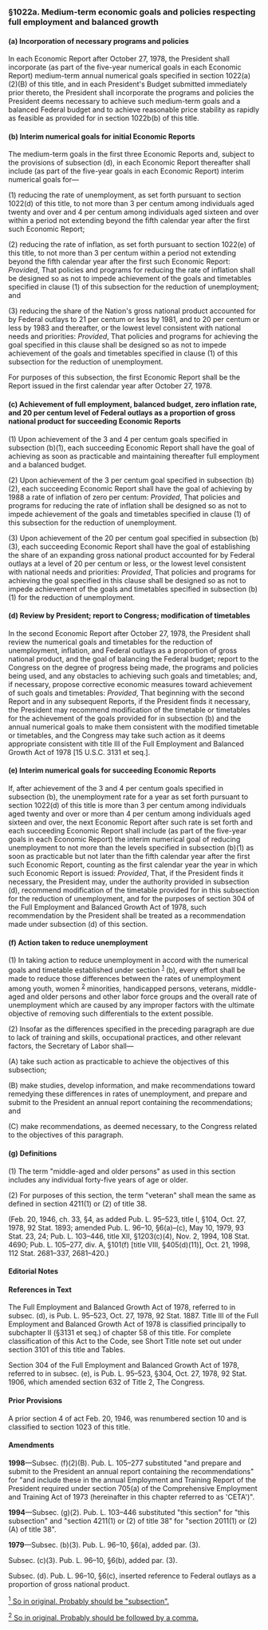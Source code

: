 ### §1022a. Medium-term economic goals and policies respecting full employment and balanced growth ###

#### (a) Incorporation of necessary programs and policies ####

In each Economic Report after October 27, 1978, the President shall incorporate (as part of the five-year numerical goals in each Economic Report) medium-term annual numerical goals specified in section 1022(a)(2)(B) of this title, and in each President's Budget submitted immediately prior thereto, the President shall incorporate the programs and policies the President deems necessary to achieve such medium-term goals and a balanced Federal budget and to achieve reasonable price stability as rapidly as feasible as provided for in section 1022b(b) of this title.

#### (b) Interim numerical goals for initial Economic Reports ####

The medium-term goals in the first three Economic Reports and, subject to the provisions of subsection (d), in each Economic Report thereafter shall include (as part of the five-year goals in each Economic Report) interim numerical goals for—

(1) reducing the rate of unemployment, as set forth pursuant to section 1022(d) of this title, to not more than 3 per centum among individuals aged twenty and over and 4 per centum among individuals aged sixteen and over within a period not extending beyond the fifth calendar year after the first such Economic Report;

(2) reducing the rate of inflation, as set forth pursuant to section 1022(e) of this title, to not more than 3 per centum within a period not extending beyond the fifth calendar year after the first such Economic Report: *Provided*, That policies and programs for reducing the rate of inflation shall be designed so as not to impede achievement of the goals and timetables specified in clause (1) of this subsection for the reduction of unemployment; and

(3) reducing the share of the Nation's gross national product accounted for by Federal outlays to 21 per centum or less by 1981, and to 20 per centum or less by 1983 and thereafter, or the lowest level consistent with national needs and priorities: *Provided*, That policies and programs for achieving the goal specified in this clause shall be designed so as not to impede achievement of the goals and timetables specified in clause (1) of this subsection for the reduction of unemployment.

For purposes of this subsection, the first Economic Report shall be the Report issued in the first calendar year after October 27, 1978.

#### (c) Achievement of full employment, balanced budget, zero inflation rate, and 20 per centum level of Federal outlays as a proportion of gross national product for succeeding Economic Reports ####

(1) Upon achievement of the 3 and 4 per centum goals specified in subsection (b)(1), each succeeding Economic Report shall have the goal of achieving as soon as practicable and maintaining thereafter full employment and a balanced budget.

(2) Upon achievement of the 3 per centum goal specified in subsection (b)(2), each succeeding Economic Report shall have the goal of achieving by 1988 a rate of inflation of zero per centum: *Provided*, That policies and programs for reducing the rate of inflation shall be designed so as not to impede achievement of the goals and timetables specified in clause (1) of this subsection for the reduction of unemployment.

(3) Upon achievement of the 20 per centum goal specified in subsection (b)(3), each succeeding Economic Report shall have the goal of establishing the share of an expanding gross national product accounted for by Federal outlays at a level of 20 per centum or less, or the lowest level consistent with national needs and priorities: *Provided*, That policies and programs for achieving the goal specified in this clause shall be designed so as not to impede achievement of the goals and timetables specified in subsection (b)(1) for the reduction of unemployment.

#### (d) Review by President; report to Congress; modification of timetables ####

In the second Economic Report after October 27, 1978, the President shall review the numerical goals and timetables for the reduction of unemployment, inflation, and Federal outlays as a proportion of gross national product, and the goal of balancing the Federal budget; report to the Congress on the degree of progress being made, the programs and policies being used, and any obstacles to achieving such goals and timetables; and, if necessary, propose corrective economic measures toward achievement of such goals and timetables: *Provided*, That beginning with the second Report and in any subsequent Reports, if the President finds it necessary, the President may recommend modification of the timetable or timetables for the achievement of the goals provided for in subsection (b) and the annual numerical goals to make them consistent with the modified timetable or timetables, and the Congress may take such action as it deems appropriate consistent with title III of the Full Employment and Balanced Growth Act of 1978 [15 U.S.C. 3131 et seq.].

#### (e) Interim numerical goals for succeeding Economic Reports ####

If, after achievement of the 3 and 4 per centum goals specified in subsection (b), the unemployment rate for a year as set forth pursuant to section 1022(d) of this title is more than 3 per centum among individuals aged twenty and over or more than 4 per centum among individuals aged sixteen and over, the next Economic Report after such rate is set forth and each succeeding Economic Report shall include (as part of the five-year goals in each Economic Report) the interim numerical goal of reducing unemployment to not more than the levels specified in subsection (b)(1) as soon as practicable but not later than the fifth calendar year after the first such Economic Report, counting as the first calendar year the year in which such Economic Report is issued: *Provided*, That, if the President finds it necessary, the President may, under the authority provided in subsection (d), recommend modification of the timetable provided for in this subsection for the reduction of unemployment, and for the purposes of section 304 of the Full Employment and Balanced Growth Act of 1978, such recommendation by the President shall be treated as a recommendation made under subsection (d) of this section.

#### (f) Action taken to reduce unemployment ####

(1) In taking action to reduce unemployment in accord with the numerical goals and timetable established under section <sup><a href="#1022a_1_target" name="1022a_1">1</a></sup> (b), every effort shall be made to reduce those differences between the rates of unemployment among youth, women <sup><a href="#1022a_2_target" name="1022a_2">2</a></sup> minorities, handicapped persons, veterans, middle-aged and older persons and other labor force groups and the overall rate of unemployment which are caused by any improper factors with the ultimate objective of removing such differentials to the extent possible.

(2) Insofar as the differences specified in the preceding paragraph are due to lack of training and skills, occupational practices, and other relevant factors, the Secretary of Labor shall—

(A) take such action as practicable to achieve the objectives of this subsection;

(B) make studies, develop information, and make recommendations toward remedying these differences in rates of unemployment, and prepare and submit to the President an annual report containing the recommendations; and

(C) make recommendations, as deemed necessary, to the Congress related to the objectives of this paragraph.

#### (g) Definitions ####

(1) The term "middle-aged and older persons" as used in this section includes any individual forty-five years of age or older.

(2) For purposes of this section, the term "veteran" shall mean the same as defined in section 4211(1) or (2) of title 38.

(Feb. 20, 1946, ch. 33, §4, as added Pub. L. 95–523, title I, §104, Oct. 27, 1978, 92 Stat. 1893; amended Pub. L. 96–10, §6(a)–(c), May 10, 1979, 93 Stat. 23, 24; Pub. L. 103–446, title XII, §1203(c)(4), Nov. 2, 1994, 108 Stat. 4690; Pub. L. 105–277, div. A, §101(f) [title VIII, §405(d)(11)], Oct. 21, 1998, 112 Stat. 2681–337, 2681–420.)

#### **Editorial Notes** ####

#### References in Text ####

The Full Employment and Balanced Growth Act of 1978, referred to in subsec. (d), is Pub. L. 95–523, Oct. 27, 1978, 92 Stat. 1887. Title III of the Full Employment and Balanced Growth Act of 1978 is classified principally to subchapter II (§3131 et seq.) of chapter 58 of this title. For complete classification of this Act to the Code, see Short Title note set out under section 3101 of this title and Tables.

Section 304 of the Full Employment and Balanced Growth Act of 1978, referred to in subsec. (e), is Pub. L. 95–523, §304, Oct. 27, 1978, 92 Stat. 1906, which amended section 632 of Title 2, The Congress.

#### Prior Provisions ####

A prior section 4 of act Feb. 20, 1946, was renumbered section 10 and is classified to section 1023 of this title.

#### Amendments ####

**1998**—Subsec. (f)(2)(B). Pub. L. 105–277 substituted "and prepare and submit to the President an annual report containing the recommendations" for "and include these in the annual Employment and Training Report of the President required under section 705(a) of the Comprehensive Employment and Training Act of 1973 (hereinafter in this chapter referred to as 'CETA')".

**1994**—Subsec. (g)(2). Pub. L. 103–446 substituted "this section" for "this subsection" and "section 4211(1) or (2) of title 38" for "section 2011(1) or (2)(A) of title 38".

**1979**—Subsec. (b)(3). Pub. L. 96–10, §6(a), added par. (3).

Subsec. (c)(3). Pub. L. 96–10, §6(b), added par. (3).

Subsec. (d). Pub. L. 96–10, §6(c), inserted reference to Federal outlays as a proportion of gross national product.

[<sup>1</sup> So in original. Probably should be "subsection".](#1022a_1)

[<sup>2</sup> So in original. Probably should be followed by a comma.](#1022a_2)